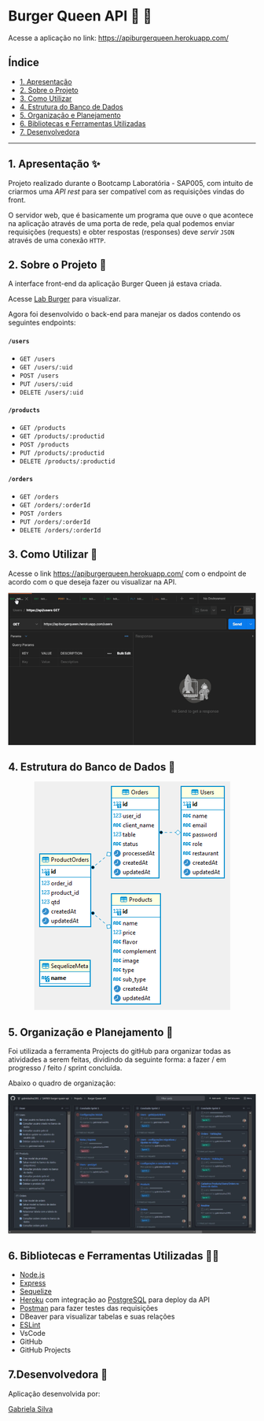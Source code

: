 # Burger Queen API :hamburger: :hamburger:

Acesse a aplicação no link: https://apiburgerqueen.herokuapp.com/

## Índice

* [1. Apresentação](#1-apresentação)
* [2. Sobre o Projeto](#2-sobre-o-projeto)
* [3. Como Utilizar](#3-como-utilizar)
* [4. Estrutura do Banco de Dados](#4-estrutura-do-banco-de-dados)
* [5. Organização e Planejamento](#5-organização-e-planejamento)
* [6. Bibliotecas e Ferramentas Utilizadas](#6-bibliotecas-e-ferramentas-utilizadas)
* [7. Desenvolvedora](#7-desenvolvedora)

***

## 1. Apresentação :sparkles:

Projeto realizado durante o Bootcamp Laboratória - SAP005, com intuito de criarmos 
uma _API rest_ para ser compatível com as requisições vindas do front.

O servidor web, que é basicamente um programa que ouve o que acontece na aplicação 
através de uma porta de rede, pela qual podemos enviar requisições (requests) e 
obter respostas (responses) deve _servir_ `JSON` através de uma conexão `HTTP`.

## 2. Sobre o Projeto :memo:

A interface front-end da aplicação Burger Queen já estava criada. 

Acesse [Lab Burger](https://lab-burger.vercel.app/) para visualizar.

Agora foi desenvolvido o back-end para manejar os dados contendo os seguintes endpoints:

#### `/users`

* `GET /users`
* `GET /users/:uid`
* `POST /users`
* `PUT /users/:uid`
* `DELETE /users/:uid`

#### `/products`

* `GET /products`
* `GET /products/:productid`
* `POST /products`
* `PUT /products/:productid`
* `DELETE /products/:productid`

#### `/orders`

* `GET /orders`
* `GET /orders/:orderId`
* `POST /orders`
* `PUT /orders/:orderId`
* `DELETE /orders/:orderId`

## 3. Como Utilizar :mag_right:

Acesse o link https://apiburgerqueen.herokuapp.com/ com o endpoint de acordo com o que deseja fazer ou visualizar na API.

<p align="center">
  <img src="./server/image/gif.gif">
</p>

<!-- ![](/server/image/gif.gif) -->

## 4. Estrutura do Banco de Dados :key:

<div align="center">
  <img src="server/image/diagram.jpeg"></img>
</div>

<!-- ![](/server/image/diagram.jpeg) -->

## 5. Organização e Planejamento :calendar:

Foi utilizada a ferramenta Projects do gitHub para organizar todas as atividades a serem feitas,
dividindo da seguinte forma: a fazer / em progresso / feito / sprint concluída.

Abaixo o quadro de organização:

![](/server/image/gitHub_projects.jpeg)

## 6. Bibliotecas e Ferramentas Utilizadas :wrench::hammer:

- [Node.js](https://nodejs.org/)
- [Express](https://expressjs.com/)
- [Sequelize](https://sequelize.org)
- [Heroku](https://www.heroku.com/home) com integração ao [PostgreSQL](https://www.heroku.com/postgres) para deploy da API
- [Postman](https://www.getpostman.com) para fazer testes das requisições
- DBeaver para visualizar tabelas e suas relações
- [ESLint](https://eslint.org/docs/user-guide/getting-started)
- VsCode
- GitHub
- GitHub Projects

## 7.Desenvolvedora :woman:

Aplicação desenvolvida por: 

<a href=“www.github.com/gabrielasilva1991/“> Gabriela Silva</a>
